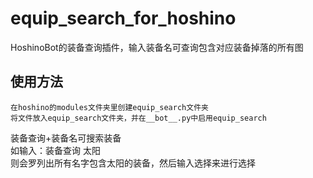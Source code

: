 # equip_search_for_hoshino
HoshinoBot的装备查询插件，输入装备名可查询包含对应装备掉落的所有图

## 使用方法
    在hoshino的modules文件夹里创建equip_search文件夹
    将文件放入equip_search文件夹，并在__bot__.py中启用equip_search
    
装备查询+装备名可搜索装备<br>
如输入：装备查询 太阳<br>
则会罗列出所有名字包含太阳的装备，然后输入选择来进行选择
